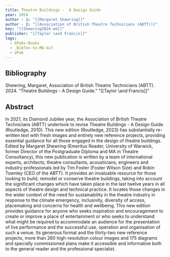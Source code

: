 ```yaml
---
title: Theatre Buildings -  A Design Guide
year: 2024
author - 1: "[[Margaret Shewring]]"
author - 2: "[[Association of British Theatre Technicians (ABTT)]]"
key: "[[Shewring2024-wm]]"
publisher: "[[Taylor \and Francis]]"
tags:
  - EPubs-Books
  - _BibTex-to-MD-Git
  - ePub
---
```


## Bibliography
Shewring, Margaret, Association of British Theatre Technicians (ABTT). 2024. “Theatre Buildings -  A Design Guide.” "[[Taylor \and Francis]]"

## Abstract
In 2021, its Diamond Jubilee year, the Association of British Theatre Technicians (ABTT) undertook to revise Theatre Buildings -  A Design Guide (Routledge, 2010). This new edition (Routledge, 2023) has substantially re-written text with fresh images and entirely new reference projects, providing essential guidance for all those engaged in the design of theatre buildings. Edited by Margaret Shewring (Emeritus Reader, University of Warwick, former Director of the Postgraduate Diploma and MA in Theatre Consultancy), this new publication is written by a team of international experts, architects, theatre consultants, acousticians, engineers and industry professionals led by Tim Foster (Foster Wilson Size) and Robin Townley (CEO of the ABTT). It provides an invaluable resource for those looking to build, remodel or conserve theatre buildings, taking into account the significant changes which have taken place in the last twelve years in all aspects of theatre design and technical practice. It locates those changes in the wider context of the need for sustainability in the theatre industry in response to the climate emergency, inclusivity, diversity of access, placemaking and concerns for health and wellbeing. This new edition provides guidance for anyone who seeks inspiration and encouragement to create or improve a place of entertainment or who seeks to understand what might be required to accommodate an audience for the presentation of live performance and the successful use, operation and organisation of such a venue. Its generous format and the thirty-two new reference projects, more than 260 high-resolution colour images and 175 diagrams and specially commissioned plans make it accessible and informative both to the general reader and the professional specialist.